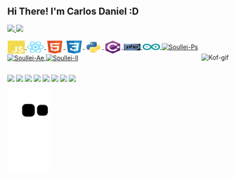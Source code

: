 ## Hi There! I'm Carlos Daniel :D 
 <div>
  <a href="https://github.com/xSoullei">
  <img height="180em" src="https://github-readme-stats.vercel.app/api?username=xSoullei&show_icons=true&theme=dracula&include_all_commits=true&count_private=true"/>
  <img height="180em" src="https://github-readme-stats.vercel.app/api/top-langs/?username=xSoullei&layout=compact&langs_count=7&theme=dracula"/>
</div>
<div style="display: inline_block"><br>
  <img align="center" alt="Soullei-Js" height="30" width="40" src="https://raw.githubusercontent.com/devicons/devicon/master/icons/javascript/javascript-plain.svg">
  <img align="center" alt="Soullei-React" height="30" width="40" src="https://raw.githubusercontent.com/devicons/devicon/master/icons/react/react-original.svg">
  <img align="center" alt="Soullei-HTML" height="30" width="40" src="https://raw.githubusercontent.com/devicons/devicon/master/icons/html5/html5-original.svg">
  <img align="center" alt="Soullei-CSS" height="30" width="40" src="https://raw.githubusercontent.com/devicons/devicon/master/icons/css3/css3-original.svg">
  <img align="center" alt="Soullei-Python" height="30" width="40" src="https://raw.githubusercontent.com/devicons/devicon/master/icons/python/python-original.svg">
  <img align="center" alt="Soullei-Csharp" height="30" width="40" src="https://raw.githubusercontent.com/devicons/devicon/master/icons/csharp/csharp-original.svg">
  <img align="center" alt="Soullei-Php" height="30" width="40" src="https://raw.githubusercontent.com/devicons/devicon/master/icons/php/php-original.svg">
  <img align="center" alt="Soullei-Arduino" height="30" width="40" src="https://raw.githubusercontent.com/devicons/devicon/master/icons/arduino/arduino-original.svg">
  <img align="center" alt = "Soullei-Ps" height = "35" width="35" src="https://img.icons8.com/color/35/000000/adobe-photoshop--v1.png"/>
  <img align="center" alt = "Soullei-Ae" height = "35" width="35" src="https://img.icons8.com/color/35/000000/adobe-after-effects--v2.png"/>
  <img align="center" alt = "Soullei-Il" height = "35" width="35" src="https://img.icons8.com/color/35/000000/adobe-illustrator--v2.png"/>
  
  <img align="right" alt="Kof-gif" src="https://giantbomb1.cbsistatic.com/uploads/original/16/161099/2314792-k_beatdown.gif">
</div>
  
  ##
 
<div> 
  <a href="https://www.youtube.com/channel/UCmnXpPXAJmDjjh0cpYFJKQA" target="_blank"><img src="https://img.shields.io/badge/YouTube-FF0000?style=for-the-badge&logo=youtube&logoColor=white" target="_blank"></a>
  <a href="https://www.instagram.com/carlosddeleoterio/" target="_blank"><img src="https://img.shields.io/badge/-Instagram-%23E4405F?style=for-the-badge&logo=instagram&logoColor=white" target="_blank"></a>
 	<a href="https://twitter.com/cdeleoterio" target="_blank"><img src="https://img.shields.io/badge/Twitter-1DA1F2?style=for-the-badge&logo=twitter&logoColor=white" target="_blank"></a>
 <a href="https://discord.gg/CGY4mQ3" target="_blank"><img src="https://img.shields.io/badge/Discord-7289DA?style=for-the-badge&logo=discord&logoColor=white" target="_blank"></a> 
  <a href = "mailto:carlosdde2004@gmail.com"><img src="https://img.shields.io/badge/-Gmail-%23333?style=for-the-badge&logo=gmail&logoColor=white" target="_blank"></a>
  <a href="https://www.linkedin.com/in/carlosdde/" target="_blank"><img src="https://img.shields.io/badge/-LinkedIn-%230077B5?style=for-the-badge&logo=linkedin&logoColor=white" target="_blank"></a>
  <a href="https://api.whatsapp.com/send?phone=556993161122" target="_blank"><img src="https://img.shields.io/badge/WhatsApp-25D366?style=for-the-badge&logo=whatsapp&logoColor=white" target="_blank"></a>
  <a href="https://steamcommunity.com/profiles/76561198292897316/" target="_blank"><img src="https://img.shields.io/badge/Steam-000000?style=for-the-badge&logo=steam&logoColor=white" target="_blank"></a>
  
  
 
  ![Snake animation](https://github.com/rafaballerini/rafaballerini/blob/output/github-contribution-grid-snake.svg)
 
</div>
